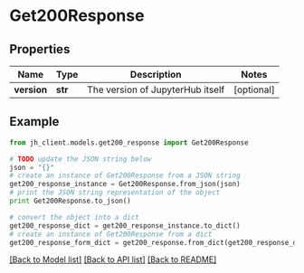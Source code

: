 # Get200Response


## Properties

Name | Type | Description | Notes
------------ | ------------- | ------------- | -------------
**version** | **str** | The version of JupyterHub itself | [optional] 

## Example

```python
from jh_client.models.get200_response import Get200Response

# TODO update the JSON string below
json = "{}"
# create an instance of Get200Response from a JSON string
get200_response_instance = Get200Response.from_json(json)
# print the JSON string representation of the object
print Get200Response.to_json()

# convert the object into a dict
get200_response_dict = get200_response_instance.to_dict()
# create an instance of Get200Response from a dict
get200_response_form_dict = get200_response.from_dict(get200_response_dict)
```
[[Back to Model list]](../README.md#documentation-for-models) [[Back to API list]](../README.md#documentation-for-api-endpoints) [[Back to README]](../README.md)


